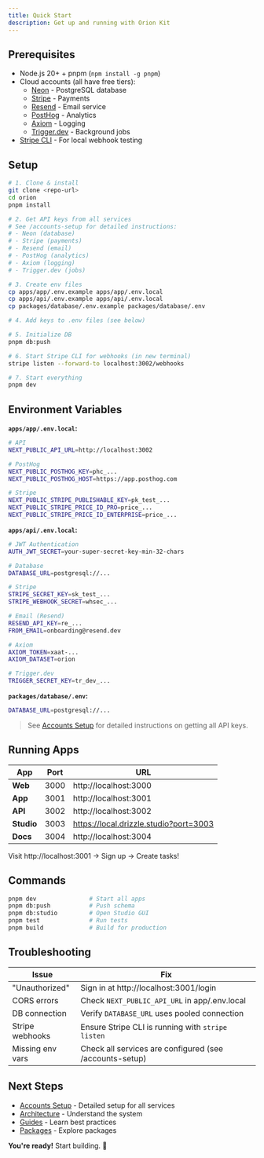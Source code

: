 ```yaml
---
title: Quick Start
description: Get up and running with Orion Kit
---
```


## Prerequisites

- Node.js 20+ + pnpm (`npm install -g pnpm`)
- Cloud accounts (all have free tiers):
  - [Neon](https://neon.tech) - PostgreSQL database
  - [Stripe](https://stripe.com) - Payments
  - [Resend](https://resend.com) - Email service
  - [PostHog](https://posthog.com) - Analytics
  - [Axiom](https://axiom.co) - Logging
  - [Trigger.dev](https://trigger.dev) - Background jobs
- [Stripe CLI](https://stripe.com/docs/stripe-cli) - For local webhook testing

## Setup

```bash
# 1. Clone & install
git clone <repo-url>
cd orion
pnpm install

# 2. Get API keys from all services
# See /accounts-setup for detailed instructions:
# - Neon (database)
# - Stripe (payments)
# - Resend (email)
# - PostHog (analytics)
# - Axiom (logging)
# - Trigger.dev (jobs)

# 3. Create env files
cp apps/app/.env.example apps/app/.env.local
cp apps/api/.env.example apps/api/.env.local
cp packages/database/.env.example packages/database/.env

# 4. Add keys to .env files (see below)

# 5. Initialize DB
pnpm db:push

# 6. Start Stripe CLI for webhooks (in new terminal)
stripe listen --forward-to localhost:3002/webhooks

# 7. Start everything
pnpm dev
```

## Environment Variables

**`apps/app/.env.local`:**

```bash
# API
NEXT_PUBLIC_API_URL=http://localhost:3002

# PostHog
NEXT_PUBLIC_POSTHOG_KEY=phc_...
NEXT_PUBLIC_POSTHOG_HOST=https://app.posthog.com

# Stripe
NEXT_PUBLIC_STRIPE_PUBLISHABLE_KEY=pk_test_...
NEXT_PUBLIC_STRIPE_PRICE_ID_PRO=price_...
NEXT_PUBLIC_STRIPE_PRICE_ID_ENTERPRISE=price_...
```

**`apps/api/.env.local`:**

```bash
# JWT Authentication
AUTH_JWT_SECRET=your-super-secret-key-min-32-chars

# Database
DATABASE_URL=postgresql://...

# Stripe
STRIPE_SECRET_KEY=sk_test_...
STRIPE_WEBHOOK_SECRET=whsec_...

# Email (Resend)
RESEND_API_KEY=re_...
FROM_EMAIL=onboarding@resend.dev

# Axiom
AXIOM_TOKEN=xaat-...
AXIOM_DATASET=orion

# Trigger.dev
TRIGGER_SECRET_KEY=tr_dev_...
```

**`packages/database/.env`:**

```bash
DATABASE_URL=postgresql://...
```

> See [Accounts Setup](/accounts-setup) for detailed instructions on getting all API keys.

## Running Apps

| App        | Port | URL                                    |
| ---------- | ---- | -------------------------------------- |
| **Web**    | 3000 | http://localhost:3000                  |
| **App**    | 3001 | http://localhost:3001                  |
| **API**    | 3002 | http://localhost:3002                  |
| **Studio** | 3003 | https://local.drizzle.studio?port=3003 |
| **Docs**   | 3004 | http://localhost:3004                  |

Visit http://localhost:3001 → Sign up → Create tasks!

## Commands

```bash
pnpm dev               # Start all apps
pnpm db:push           # Push schema
pnpm db:studio         # Open Studio GUI
pnpm test              # Run tests
pnpm build             # Build for production
```

## Troubleshooting

| Issue            | Fix                                                     |
| ---------------- | ------------------------------------------------------- |
| "Unauthorized"   | Sign in at http://localhost:3001/login                  |
| CORS errors      | Check `NEXT_PUBLIC_API_URL` in app/.env.local           |
| DB connection    | Verify `DATABASE_URL` uses pooled connection            |
| Stripe webhooks  | Ensure Stripe CLI is running with `stripe listen`       |
| Missing env vars | Check all services are configured (see /accounts-setup) |

## Next Steps

- [Accounts Setup](/accounts-setup) - Detailed setup for all services
- [Architecture](/architecture) - Understand the system
- [Guides](/guide) - Learn best practices
- [Packages](/packages) - Explore packages

**You're ready!** Start building. 🚀
